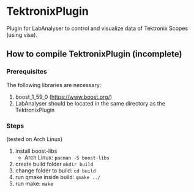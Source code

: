 # TektronixPlugin
Plugin for LabAnalyser to control and visualize data of Tektronix Scopes (using visa).


## How to compile TektronixPlugin (incomplete)

### Prerequisites

The following libraries are necessary:
1. boost_1_59_0 (https://www.boost.org/)
2. LabAnalyser should be located in the same directory as the TektronixPlugin

### Steps  
(tested on Arch Linux)

1. install boost-libs 
   - Arch Linux: `pacman -S boost-libs`
2. create build folder `mkdir build`
3.  change folder to build: `cd build`
4.  run qmake inside build: `qmake ../`
5.  run make: `make`
